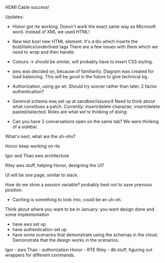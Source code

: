 HDMI Cable success!

Updates: 
* Honor got rte working. Doesn't work the exact same way as Microsoft word. 
  Instead of XML we used HTML!
  
* New text box! new HTML element. It's a div which inserts the bold/italics/underlined tags
  There are a few issues with them which we need to wrap and then handle. 
  
* Colours -> should be similar, will probably have to insert CSS styling.
  
* aws was decided on, because of familiarity. Diagram was created for load balancing.
  This will be good in the future to give technical bg.
  
* Authorization, using go wt. Should try sooner rather than later. 2 factor authentication?

* Gerenral schema was set up at sandbox/issues/4
  Need to think about what constitues a patch. Currently: insert/delete character, insert/delete pasted/selected.
  Roles are what we're thinking of doing: 
  
* Can you have 2 conversations open on the same tab? We were thinking of a sidebar.

What's next, what are the uh-ohs?

Honor keep working on rte

Igor and Thao aws architecture

Riley aws stuff, helping Honor, designing the UI?

UI will be one page, similar to slack.

How do we store a session variable? probably best not to save previous position.

* Caching is something to look into, could be an uh-oh.



Think about where you want to be in January: you want design done and some implementaiton

* have aws set up
* have authentication set up
* have some scenarios that demonstrate using the schemas in the cloud.
  Demonstrate that the design works in the scenarios.
  
  
Igor - aws
Thao - authorization
Honor - RTE
Riley - db stuff, figuring out wrappers for different commands.
